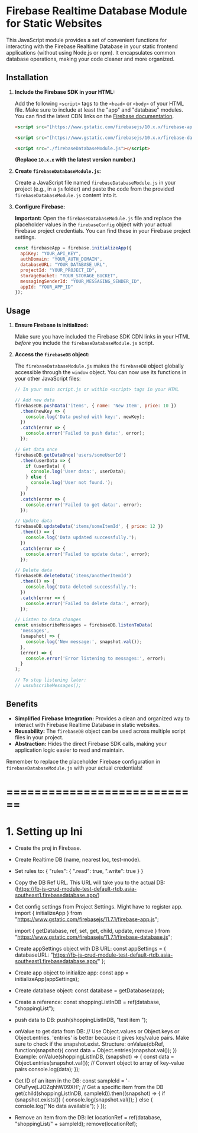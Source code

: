 # Firebase Realtime Database Module for Static Websites

This JavaScript module provides a set of convenient functions for interacting with the Firebase Realtime Database in your static frontend applications (without using Node.js or npm). It encapsulates common database operations, making your code cleaner and more organized.

## Installation

1.  **Include the Firebase SDK in your HTML:**

    Add the following `<script>` tags to the `<head>` or `<body>` of your HTML file. Make sure to include at least the "app" and "database" modules. You can find the latest CDN links on the [Firebase documentation](https://firebase.google.com/docs/web/setup#add-sdk-and-initialize).

    ```html
    <script src="[https://www.gstatic.com/firebasejs/10.x.x/firebase-app-compat.js](https://www.gstatic.com/firebasejs/10.x.x/firebase-app-compat.js)"></script>

    <script src="[https://www.gstatic.com/firebasejs/10.x.x/firebase-database-compat.js](https://www.gstatic.com/firebasejs/10.x.x/firebase-database-compat.js)"></script>

    <script src="./firebaseDatabaseModule.js"></script>
    ```

    **(Replace `10.x.x` with the latest version number.)**

2.  **Create `firebaseDatabaseModule.js`:**

    Create a JavaScript file named `firebaseDatabaseModule.js` in your project (e.g., in a `js` folder) and paste the code from the provided `firebaseDatabaseModule.js` content into it.

3.  **Configure Firebase:**

    **Important:** Open the `firebaseDatabaseModule.js` file and replace the placeholder values in the `firebaseConfig` object with your actual Firebase project credentials. You can find these in your Firebase project settings.

    ```javascript
    const firebaseApp = firebase.initializeApp({
      apiKey: "YOUR_API_KEY",
      authDomain: "YOUR_AUTH_DOMAIN",
      databaseURL: "YOUR_DATABASE_URL",
      projectId: "YOUR_PROJECT_ID",
      storageBucket: "YOUR_STORAGE_BUCKET",
      messagingSenderId: "YOUR_MESSAGING_SENDER_ID",
      appId: "YOUR_APP_ID"
    });
    ```

## Usage

1.  **Ensure Firebase is initialized:**

    Make sure you have included the Firebase SDK CDN links in your HTML *before* you include the `firebaseDatabaseModule.js` script.

2.  **Access the `firebaseDB` object:**

    The `firebaseDatabaseModule.js` makes the `firebaseDB` object globally accessible through the `window` object. You can now use its functions in your other JavaScript files:

    ```javascript
    // In your main script.js or within <script> tags in your HTML

    // Add new data
    firebaseDB.pushData('items', { name: 'New Item', price: 10 })
      .then(newKey => {
        console.log('Data pushed with key:', newKey);
      })
      .catch(error => {
        console.error('Failed to push data:', error);
      });

    // Get data once
    firebaseDB.getDataOnce('users/someUserId')
      .then(userData => {
        if (userData) {
          console.log('User data:', userData);
        } else {
          console.log('User not found.');
        }
      })
      .catch(error => {
        console.error('Failed to get data:', error);
      });

    // Update data
    firebaseDB.updateData('items/someItemId', { price: 12 })
      .then(() => {
        console.log('Data updated successfully.');
      })
      .catch(error => {
        console.error('Failed to update data:', error);
      });

    // Delete data
    firebaseDB.deleteData('items/anotherItemId')
      .then(() => {
        console.log('Data deleted successfully.');
      })
      .catch(error => {
        console.error('Failed to delete data:', error);
      });

    // Listen to data changes
    const unsubscribeMessages = firebaseDB.listenToData(
      'messages',
      (snapshot) => {
        console.log('New message:', snapshot.val());
      },
      (error) => {
        console.error('Error listening to messages:', error);
      }
    );

    // To stop listening later:
    // unsubscribeMessages();
    ```

## Benefits

* **Simplified Firebase Integration:** Provides a clean and organized way to interact with Firebase Realtime Database in static websites.
* **Reusability:** The `firebaseDB` object can be used across multiple script files in your project.
* **Abstraction:** Hides the direct Firebase SDK calls, making your application logic easier to read and maintain.

Remember to replace the placeholder Firebase configuration in `firebaseDatabaseModule.js` with your actual credentials!






# ============================

# 1. Setting up Ini
- Create the proj in Firebase.
- Create Realtime DB (name, nearest loc, test-mode).
- Set rules to:
    {
        "rules": {
            ".read": true,
            ".write": true
        }
    }
- Copy the DB Ref URL. This URL will take you to the actual DB:
    (https://fb-js-crud-module-test-default-rtdb.asia-southeast1.firebasedatabase.app/)
- Get config settings from Project Settings. Might have to register app.
    import { initializeApp } from "https://www.gstatic.com/firebasejs/11.7.1/firebase-app.js";

    import { getDatabase, ref, set, get, child, update, remove } from "https://www.gstatic.com/firebasejs/11.7.1/firebase-database.js";
- Create appSettings object with DB URL:
    const appSettings = {
        databaseURL: "https://fb-js-crud-module-test-default-rtdb.asia-southeast1.firebasedatabase.app/"
    };
- Create app object to initialize app:
    const app = initializeApp(appSettings);
- Create database object:
    const database = getDatabase(app);
- Create a reference:
    const shoppingListInDB = ref(database, "shoppingList");
- push data to DB:
    push(shoppingListInDB, "test item ");
- onValue to get data from DB:
    // Use Object.values or Object.keys or Object.entries. 'entries' is better because it gives key/value pairs. Make sure to check if the snapshot.exist.
    Structure:
        onValue(dbRef, function(snapshot){
            const data = Object.entries(snapshot.val()); 
        })
    Example:
        onValue(shoppingListInDB, (snapshot) => {
            const data = Object.entries(snapshot.val()); // Convert object to array of key-value pairs
            console.log(data);
        });
- Get ID of an item in the DB:
    const sampleId = '-OPuFywjLJOZqhhW09XH';
    // Get a specific item from the DB
    get(child(shoppingListInDB, sampleId)).then((snapshot) => {
        if (snapshot.exists()) {
            console.log(snapshot.val());
        } else {
            console.log("No data available");
        }
    });
- Remove an item from the DB:
    let locationRef = ref(database, "shoppingList/" + sampleId);
    remove(locationRef);